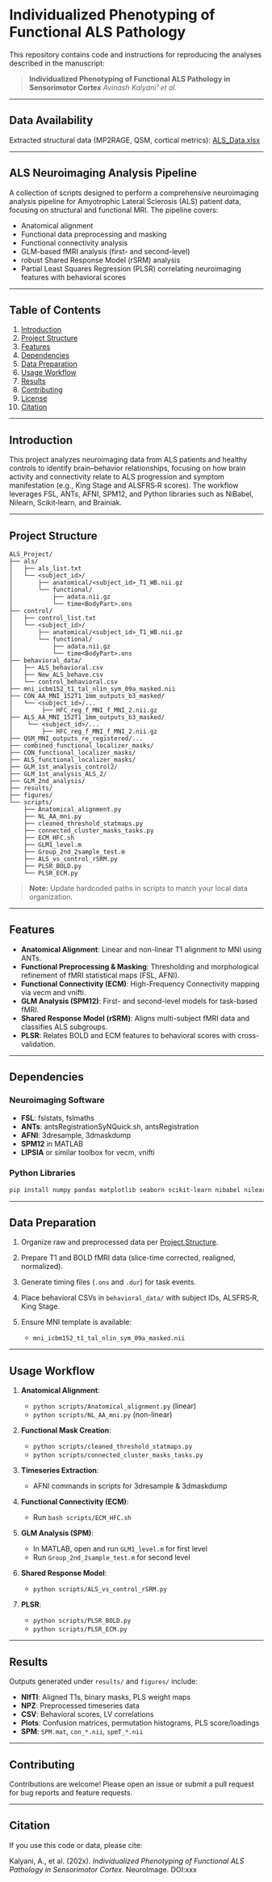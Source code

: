 # Individualized Phenotyping of Functional ALS Pathology

This repository contains code and instructions for reproducing the analyses described in the manuscript:

> **Individualized Phenotyping of Functional ALS Pathology in Sensorimotor Cortex**
> *Avinash Kalyani¹ et al.*

---

## Data Availability

Extracted structural data (MP2RAGE, QSM, cortical metrics):
[ALS\_Data.xlsx](https://github.com/alicianorthall/In-vivo-Pathology-ALS/blob/main/ALS_Data.xlsx)

---

## ALS Neuroimaging Analysis Pipeline

A collection of scripts designed to perform a comprehensive neuroimaging analysis pipeline for Amyotrophic Lateral Sclerosis (ALS) patient data, focusing on structural and functional MRI. The pipeline covers:

* Anatomical alignment
* Functional data preprocessing and masking
* Functional connectivity analysis
* GLM-based fMRI analysis (first- and second-level)
* robust Shared Response Model (rSRM) analysis
* Partial Least Squares Regression (PLSR) correlating neuroimaging features with behavioral scores

---

## Table of Contents

1. [Introduction](#introduction)
2. [Project Structure](#project-structure)
3. [Features](#features)
4. [Dependencies](#dependencies)
5. [Data Preparation](#data-preparation)
6. [Usage Workflow](#usage-workflow)
7. [Results](#results)
8. [Contributing](#contributing)
9. [License](#license)
10. [Citation](#citation)

---

## Introduction

This project analyzes neuroimaging data from ALS patients and healthy controls to identify brain–behavior relationships, focusing on how brain activity and connectivity relate to ALS progression and symptom manifestation (e.g., King Stage and ALSFRS‑R scores). The workflow leverages FSL, ANTs, AFNI, SPM12, and Python libraries such as NiBabel, Nilearn, Scikit‑learn, and Brainiak.

---

## Project Structure

```
ALS_Project/
├── als/
│   ├── als_list.txt
│   └── <subject_id>/
│       ├── anatomical/<subject_id>_T1_WB.nii.gz
│       └── functional/
│           ├── adata.nii.gz
│           └── time<BodyPart>.ons
├── control/
│   ├── control_list.txt
│   └── <subject_id>/
│       ├── anatomical/<subject_id>_T1_WB.nii.gz
│       └── functional/
│           ├── adata.nii.gz
│           └── time<BodyPart>.ons
├── behavioral_data/
│   ├── ALS_behavioral.csv
│   ├── New_ALS_behave.csv
│   └── control_behavioral.csv
├── mni_icbm152_t1_tal_nlin_sym_09a_masked.nii
├── CON_AA_MNI_152T1_1mm_outputs_b3_masked/
│   └── <subject_id>/...
│        ├── HFC_reg_f_MNI_f_MNI_2.nii.gz
├── ALS_AA_MNI_152T1_1mm_outputs_b3_masked/
│    └── <subject_id>/...
│        ├── HFC_reg_f_MNI_f_MNI_2.nii.gz
├── QSM_MNI_outputs_re_registered/...
├── combined_functional_localizer_masks/
├── CON_functional_localizer_masks/
├── ALS_functional_localizer_masks/
├── GLM_1st_analysis_control2/
├── GLM_1st_analysis_ALS_2/
├── GLM_2nd_analysis/
├── results/
├── figures/
└── scripts/
    ├── Anatomical_alignment.py
    ├── NL_AA_mni.py
    ├── cleaned_threshold_statmaps.py
    ├── connected_cluster_masks_tasks.py
    ├── ECM_HFC.sh
    ├── GLM1_level.m
    ├── Group_2nd_2sample_test.m
    ├── ALS_vs_control_rSRM.py
    ├── PLSR_BOLD.py
    └── PLSR_ECM.py
```

> **Note:** Update hardcoded paths in scripts to match your local data organization.

---

## Features

* **Anatomical Alignment**: Linear and non-linear T1 alignment to MNI using ANTs.
* **Functional Preprocessing & Masking**: Thresholding and morphological refinement of fMRI statistical maps (FSL, AFNI).
* **Functional Connectivity (ECM)**: High-Frequency Connectivity mapping via vecm and vnifti.
* **GLM Analysis (SPM12)**: First- and second-level models for task-based fMRI.
* **Shared Response Model (rSRM)**: Aligns multi-subject fMRI data and classifies ALS subgroups.
* **PLSR**: Relates BOLD and ECM features to behavioral scores with cross-validation.

---

## Dependencies

### Neuroimaging Software

* **FSL**: fslstats, fslmaths
* **ANTs**: antsRegistrationSyNQuick.sh, antsRegistration
* **AFNI**: 3dresample, 3dmaskdump
* **SPM12** in MATLAB
* **LIPSIA** or similar toolbox for vecm, vnifti

### Python Libraries

```bash
pip install numpy pandas matplotlib seaborn scikit-learn nibabel nilearn scipy brainiak
```

---

## Data Preparation

1. Organize raw and preprocessed data per [Project Structure](#project-structure).
2. Prepare T1 and BOLD fMRI data (slice-time corrected, realigned, normalized).
3. Generate timing files (`.ons` and `.dur`) for task events.
4. Place behavioral CSVs in `behavioral_data/` with subject IDs, ALSFRS‑R, King Stage.
5. Ensure MNI template is available:

   * `mni_icbm152_t1_tal_nlin_sym_09a_masked.nii`

---

## Usage Workflow

1. **Anatomical Alignment**:

   * `python scripts/Anatomical_alignment.py` (linear)
   * `python scripts/NL_AA_mni.py` (non-linear)

2. **Functional Mask Creation**:

   * `python scripts/cleaned_threshold_statmaps.py`
   * `python scripts/connected_cluster_masks_tasks.py`

3. **Timeseries Extraction**:

   * AFNI commands in scripts for 3dresample & 3dmaskdump

4. **Functional Connectivity (ECM)**:

   * Run `bash scripts/ECM_HFC.sh`

5. **GLM Analysis (SPM)**:

   * In MATLAB, open and run `GLM1_level.m` for first level
   * Run `Group_2nd_2sample_test.m` for second level

6. **Shared Response Model**:

   * `python scripts/ALS_vs_control_rSRM.py`

7. **PLSR**:

   * `python scripts/PLSR_BOLD.py`
   * `python scripts/PLSR_ECM.py`

---

## Results

Outputs generated under `results/` and `figures/` include:

* **NIfTI**: Aligned T1s, binary masks, PLS weight maps
* **NPZ**: Preprocessed timeseries data
* **CSV**: Behavioral scores, LV correlations
* **Plots**: Confusion matrices, permutation histograms, PLS score/loadings
* **SPM**: `SPM.mat`, `con_*.nii`, `spmT_*.nii`

---

## Contributing

Contributions are welcome! Please open an issue or submit a pull request for bug reports and feature requests.

---

## Citation

If you use this code or data, please cite:

Kalyani, A., et al. (202x). *Individualized Phenotyping of Functional ALS Pathology in Sensorimotor Cortex*. NeuroImage. DOI\:xxx
